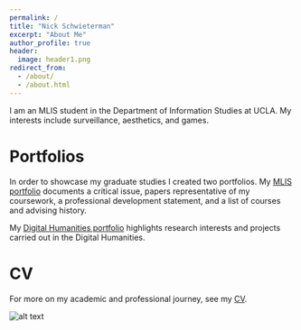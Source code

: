 ```yaml
---
permalink: /
title: "Nick Schwieterman"
excerpt: "About Me"
author_profile: true
header:
  image: header1.png
redirect_from: 
  - /about/
  - /about.html
---
```


I am an MLIS student in the Department of Information Studies at UCLA. My interests include surveillance, aesthetics, and games. 

Portfolios
======
In order to showcase my graduate studies I created two portfolios. My [MLIS portfolio](/mlis-portfolio) documents a critical issue, papers representative of my coursework, a professional development statement, and a list of courses and advising history.

My [Digital Humanities portfolio](/dh-portfolio) highlights research interests and projects carried out in the Digital Humanities.

CV
======
For more on my academic and professional journey, see my [CV](/cv).

![alt text](/images/bolete.png "Me with a bolete in the Easten Sierras")
